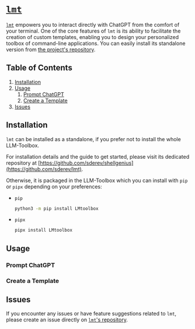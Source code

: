 # [`lmt`](https://github.com/sderev/lmt)

[`lmt`](https://github.com/sderev/lmt) empowers you to interact directly with ChatGPT from the comfort of your terminal. One of the core features of `lmt` is its ability to facilitate the creation of custom templates, enabling you to design your personalized toolbox of command-line applications. You can easily install its standalone version from [the project's repository](https://github.com/sderev/lmt).

<!-- TOC -->
## Table of Contents

1. [Installation](#installation)
1. [Usage](#usage)
    1. [Prompt ChatGPT](#prompt-chatgpt)
    1. [Create a Template](#create-a-template)
1. [Issues](#issues)
<!-- /TOC -->

## Installation

`lmt` can be installed as a standalone, if you prefer not to install the whole LLM-Toolbox.

For installation details and the guide to get started, please visit its dedicated repository at [https://github.com/sderev/shellgenius](https://github.com/sderev/lmt).

Otherwise, it is packaged in the LLM-Toolbox which you can install with `pip` or `pipx` depending on your preferences:

* `pip`

  ```bash
  python3 -m pip install LMtoolbox
  ```

* `pipx`

  ```bash
  pipx install LMtoolbox
  ```

## Usage

### Prompt ChatGPT

### Create a Template

## Issues

If you encounter any issues or have feature suggestions related to `lmt`, please create an issue directly on [`lmt`'s repository](https://github.com/sderev/shellgenius).

